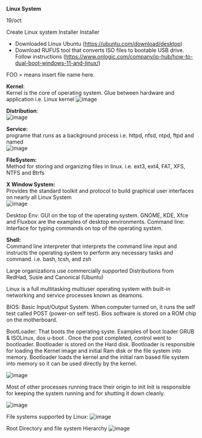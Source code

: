 **Linux System**

19/oct

Create Linux system Installer Installer 
- Downloaded Linux Ubuntu 	(https://ubuntu.com/download/desktop)
- Download RUFUS tool that converts ISO files to bootable USB drive.  Follow instructions (https://www.onlogic.com/company/io-hub/how-to-dual-boot-windows-11-and-linux/)



FOO =			  means insert file name here.




**Kernel**:		
Kernel is the core of operating system. Glue between hardware and application i.e. Linux kernel	![image](https://github.com/mudassirsh/DevOps/assets/18271814/199d8fbb-1e22-439c-bfb2-f014565a9f5e)



**Distribution**:	
![image](https://github.com/mudassirsh/DevOps/assets/18271814/66ec433a-915e-49b2-810e-233c72ef6093)



**Service:**			
programe that runs as a background process i.e.	httpd, nfsd, ntpd, ftpd and named	
![image](https://github.com/mudassirsh/DevOps/assets/18271814/57e598ce-04d1-4595-9ddf-9e641be9e734)



**FileSystem:**		
Method for storing and organizing files in linux. 	i.e. ext3, ext4, FAT, XFS, NTFS and Btrfs	



**X Window System:**	
Provides the standard toolkit and protocol to build graphical user interfaces on nearly all Linux System 		
![image](https://github.com/mudassirsh/DevOps/assets/18271814/54d2896f-dd7c-49b6-a076-39e63f880d45)


Desktop Env:		GUI on the top of the operating system.			GNOME, KDE, Xfce and Fluxbox	are the examples of desktop environments.
Command line:		Interface for typing commands on top of the operating system.


**Shell:**			    
Command line interpreter that interprets the command line input and instructs the operating system to perform any necessary tasks and command. i.e. bash, tcsh, and zsh
			
Large organizations use commercially supported Distributions from RedHad, Susie and Canonical (Ubuntu) 

Linux is a full multitasking multiuser operating system with built-in networking and service processes known as deamons.

BIOS:			     Basic Input/Output System. When computer turned on, it runs the self test called POST (power-on self test). Bios software is stored on a ROM chip on the motherboard.


BootLoader:	That boots the operating syste.  Examples of boot loader GRUB & ISOLinux, dos u-boot . Once the post completed, control went to bootloader. Bootloader is stored on the Hard disk. Bootloader is responsible for loading the Kernel image and initial Ram disk or the file system into memory. Bootloader loads the kernel and the initial ram based file system into memory so it can be used directly by the kernel. 

![image](https://github.com/mudassirsh/DevOps/assets/18271814/7df6348e-b409-4ee8-b731-028374f178f4)


              
Most of other processes running trace their origin to init
Init is responsible for keeping the system running and for shutting it down cleanly.

![image](https://github.com/mudassirsh/DevOps/assets/18271814/544734d8-563c-4d98-91ea-cb4544537ab3)


File systems supported by Linux:
![image](https://github.com/mudassirsh/DevOps/assets/18271814/5310dd87-4958-4239-880a-36d4f4924a3b)


Root Directory and file system Hierarchy
![image](https://github.com/mudassirsh/DevOps/assets/18271814/2db2c20f-cb34-4541-a610-b78d1c0bbad2)

